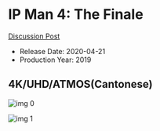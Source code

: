# IP Man 4: The Finale

[Discussion Post](https://www.avsforum.com/threads/bass-eq-for-filtered-movies.2995212/post-59465886)

* Release Date: 2020-04-21
* Production Year: 2019

## 4K/UHD/ATMOS(Cantonese)

![img 0](https://i.imgur.com/1MbhyaM.jpg)

![img 1](https://i.imgur.com/AJWjLuQ.png)

